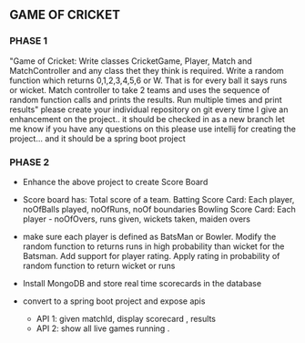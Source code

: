 ## GAME OF CRICKET

### PHASE 1

"Game of Cricket:  Write classes CricketGame, Player, Match and MatchController and any class thet they think is
required. Write a random function which returns 0,1,2,3,4,5,6 or W. That is for every ball it says runs or wicket. Match
controller to take 2 teams and uses the sequence of random function calls and prints the results. Run multiple times and
print results"
please create your individual repository on git every time I give an enhancement on the project.. it should be checked
in as a new branch let me know if you have any questions on this please use intellij for creating the project... and it
should be a spring boot project

### PHASE 2

- Enhance the above project to create Score Board
- Score board has:
  Total score of a team. Batting Score Card: Each player, noOfBalls played, noOfRuns, noOf boundaries Bowling Score
  Card: Each player - noOfOvers, runs given, wickets taken, maiden overs

- make sure each player is defined as BatsMan or Bowler. Modify the random function to returns runs in high probability
  than wicket for the Batsman. Add support for player rating. Apply rating in probability of random function to return
  wicket or runs

- Install MongoDB and store real time scorecards in the database

- convert to a spring boot project and expose apis
    - API 1: given matchId, display scorecard , results
    - API 2: show all live games running .
